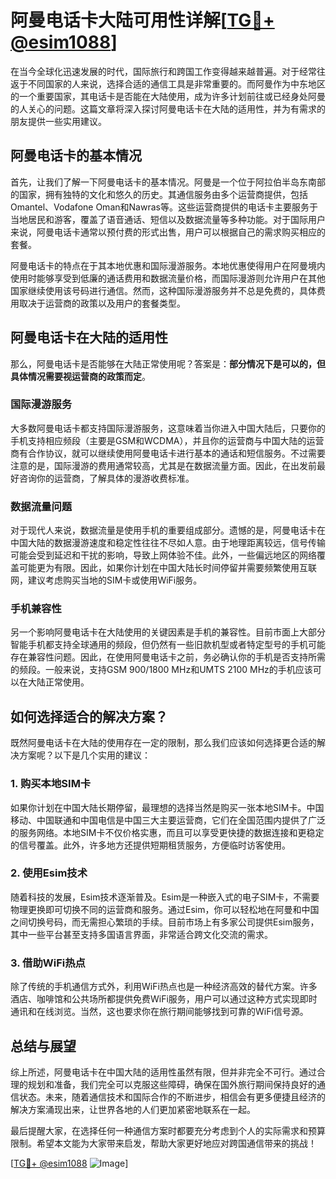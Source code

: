 # 阿曼电话卡大陆可用性详解[[TG💪+ @esim1088](https://t.me/s/esim1088)]

在当今全球化迅速发展的时代，国际旅行和跨国工作变得越来越普遍。对于经常往返于不同国家的人来说，选择合适的通信工具是非常重要的。而阿曼作为中东地区的一个重要国家，其电话卡是否能在大陆使用，成为许多计划前往或已经身处阿曼的人关心的问题。这篇文章将深入探讨阿曼电话卡在大陆的适用性，并为有需求的朋友提供一些实用建议。

## 阿曼电话卡的基本情况

首先，让我们了解一下阿曼电话卡的基本情况。阿曼是一个位于阿拉伯半岛东南部的国家，拥有独特的文化和悠久的历史。其通信服务由多个运营商提供，包括Omantel、Vodafone Oman和Nawras等。这些运营商提供的电话卡主要服务于当地居民和游客，覆盖了语音通话、短信以及数据流量等多种功能。对于国际用户来说，阿曼电话卡通常以预付费的形式出售，用户可以根据自己的需求购买相应的套餐。

阿曼电话卡的特点在于其本地优惠和国际漫游服务。本地优惠使得用户在阿曼境内使用时能够享受到低廉的通话费用和数据流量价格，而国际漫游则允许用户在其他国家继续使用该号码进行通信。然而，这种国际漫游服务并不总是免费的，具体费用取决于运营商的政策以及用户的套餐类型。

## 阿曼电话卡在大陆的适用性

那么，阿曼电话卡是否能够在大陆正常使用呢？答案是：**部分情况下是可以的，但具体情况需要视运营商的政策而定**。

### 国际漫游服务

大多数阿曼电话卡都支持国际漫游服务，这意味着当你进入中国大陆后，只要你的手机支持相应频段（主要是GSM和WCDMA），并且你的运营商与中国大陆的运营商有合作协议，就可以继续使用阿曼电话卡进行基本的通话和短信服务。不过需要注意的是，国际漫游的费用通常较高，尤其是在数据流量方面。因此，在出发前最好咨询你的运营商，了解具体的漫游收费标准。

### 数据流量问题

对于现代人来说，数据流量是使用手机的重要组成部分。遗憾的是，阿曼电话卡在中国大陆的数据漫游速度和稳定性往往不尽如人意。由于地理距离较远，信号传输可能会受到延迟和干扰的影响，导致上网体验不佳。此外，一些偏远地区的网络覆盖可能更为有限。因此，如果你计划在中国大陆长时间停留并需要频繁使用互联网，建议考虑购买当地的SIM卡或使用WiFi服务。

### 手机兼容性

另一个影响阿曼电话卡在大陆使用的关键因素是手机的兼容性。目前市面上大部分智能手机都支持全球通用的频段，但仍然有一些旧款机型或者特定型号的手机可能存在兼容性问题。因此，在使用阿曼电话卡之前，务必确认你的手机是否支持所需的频段。一般来说，支持GSM 900/1800 MHz和UMTS 2100 MHz的手机应该可以在大陆正常使用。

## 如何选择适合的解决方案？

既然阿曼电话卡在大陆的使用存在一定的限制，那么我们应该如何选择更合适的解决方案呢？以下是几个实用的建议：

### 1. 购买本地SIM卡

如果你计划在中国大陆长期停留，最理想的选择当然是购买一张本地SIM卡。中国移动、中国联通和中国电信是中国三大主要运营商，它们在全国范围内提供了广泛的服务网络。本地SIM卡不仅价格实惠，而且可以享受更快捷的数据连接和更稳定的信号覆盖。此外，许多地方还提供短期租赁服务，方便临时访客使用。

### 2. 使用Esim技术

随着科技的发展，Esim技术逐渐普及。Esim是一种嵌入式的电子SIM卡，不需要物理更换即可切换不同的运营商和服务。通过Esim，你可以轻松地在阿曼和中国之间切换号码，而无需担心繁琐的手续。目前市场上有多家公司提供Esim服务，其中一些平台甚至支持多国语言界面，非常适合跨文化交流的需求。

### 3. 借助WiFi热点

除了传统的手机通信方式外，利用WiFi热点也是一种经济高效的替代方案。许多酒店、咖啡馆和公共场所都提供免费WiFi服务，用户可以通过这种方式实现即时通讯和在线浏览。当然，这也要求你在旅行期间能够找到可靠的WiFi信号源。

## 总结与展望

综上所述，阿曼电话卡在中国大陆的适用性虽然有限，但并非完全不可行。通过合理的规划和准备，我们完全可以克服这些障碍，确保在国外旅行期间保持良好的通信状态。未来，随着通信技术和国际合作的不断进步，相信会有更多便捷且经济的解决方案涌现出来，让世界各地的人们更加紧密地联系在一起。

最后提醒大家，在选择任何一种通信方案时都要充分考虑到个人的实际需求和预算限制。希望本文能为大家带来启发，帮助大家更好地应对跨国通信带来的挑战！

[[TG💪+ @esim1088](https://t.me/s/esim1088) ![Image](https://i.postimg.cc/4NQfJmqS/Snipaste-2025-05-13-00-14-12.png)]